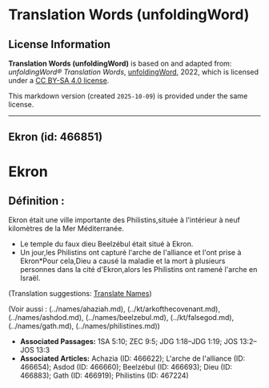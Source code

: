 # Translation Words (unfoldingWord)

## License Information

**Translation Words (unfoldingWord)** is based on and adapted from: _unfoldingWord® Translation Words_, [unfoldingWord](https://unfoldingword.org/utw), 2022, which is licensed under a [CC BY-SA 4.0 license](https://creativecommons.org/licenses/by-sa/4.0/legalcode.en).

This markdown version (created `2025-10-09`) is provided under the same license.



--------------------------------

## Ekron (id: 466851)

Ekron
=====

Définition :
------------

Ekron était une ville importante des Philistins,située à l'intérieur à neuf kilomètres de la Mer Méditerranée.

* Le temple du faux dieu Beelzébul était situé à Ekron.
* Un jour,les Philistins ont capturé l'arche de l'alliance et l'ont prise à Ekron\*Pour cela,Dieu a causé la maladie et la mort à plusieurs personnes dans la cité d'Ekron,alors les Philistins ont ramené l'arche en Israël.

(Translation suggestions: [Translate Names](rc://en/ta/man/translate/translate-names))

(Voir aussi : (../names/ahaziah.md), (../kt/arkofthecovenant.md), (../names/ashdod.md), (../names/beelzebul.md), (../kt/falsegod.md), (../names/gath.md), (../names/philistines.md))

* **Associated Passages:** 1SA 5:10; ZEC 9:5; JDG 1:18–JDG 1:19; JOS 13:2–JOS 13:3
* **Associated Articles:** Achazia (ID: 466622); L'arche de l'alliance (ID: 466654); Asdod (ID: 466660); Beelzébul (ID: 466693); Dieu (ID: 466883); Gath (ID: 466919); Philistins (ID: 467224)

